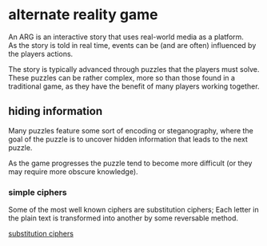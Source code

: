 # alternate reality game
An ARG is an interactive story that uses real-world media as a platform.  
As the story is told in real time, events can be (and are often) influenced by
the players actions.

The story is typically advanced through puzzles that the players must solve.
These puzzles can be rather complex, more so than those found in a traditional
game, as they have the benefit of many players working together.

## hiding information
Many puzzles feature some sort of encoding or steganography, where the goal
of the puzzle is to uncover hidden information that leads to the next puzzle.

As the game progresses the puzzle tend to become more difficult (or they may
require more obscure knowledge).

### simple ciphers
Some of the most well known ciphers are substitution ciphers; Each letter in
the plain text is transformed into another by some reversable method.

[substitution ciphers](ciphers/substitution)
